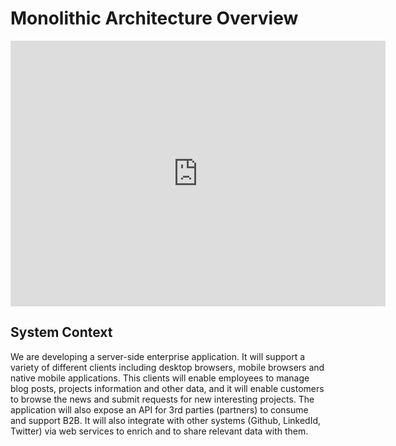 # Monolithic Architecture Overview


<iframe src="https://structurizr.com/embed/22311?diagram=Context&diagramSelector=false" width="600" height="425" marginwidth="0" marginheight="0" frameborder="0" scrolling="no" allowfullscreen="true"></iframe>

## System Context

We are developing a server-side enterprise application. It will support a variety of different clients including desktop browsers, mobile browsers and native mobile applications. This clients will enable employees to manage blog posts, projects information and other data, and it will enable customers to browse the news and submit requests for new interesting projects. The application will also expose an API for 3rd parties (partners) to consume and support B2B. It will also integrate with other systems (Github, LinkedId, Twitter) via web services to enrich and to share relevant data with them.



